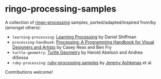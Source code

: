 # ringo-processing-samples

A collection of [ringo-processing](http://github.com/chl/ringo-processing) samples, ported/adapted/inspired from/by (amongst others):

- `learning-processing`: [Learning Processing](http://www.learningprocessing.com/examples/) by Daniel Shiffman
- `processing-handbook`: [Processing: A Programming Handbook for Visual Designers and Artists](http://www.amazon.com/Processing-Programming-Handbook-Designers-Artists/dp/0262182629) by Casey Reas and Ben Fry
- `turtle-geometry`: [Turtle Geometry](http://www.amazon.com/Turtle-Geometry-Mathematics-Artificial-Intelligence/dp/0262510375) by Harold Abelson and Andrea diSessa
- `ruby-processing`: [ruby-processing samples](http://github.com/jashkenas/ruby-processing/tree/master/samples/) by [Jeremy Ashkenas](http://ashkenas.com/) et al.

Contributions welcome!